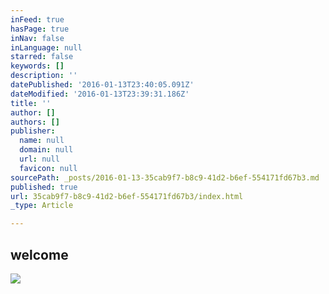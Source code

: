 ```yaml
---
inFeed: true
hasPage: true
inNav: false
inLanguage: null
starred: false
keywords: []
description: ''
datePublished: '2016-01-13T23:40:05.091Z'
dateModified: '2016-01-13T23:39:31.186Z'
title: ''
author: []
authors: []
publisher:
  name: null
  domain: null
  url: null
  favicon: null
sourcePath: _posts/2016-01-13-35cab9f7-b8c9-41d2-b6ef-554171fd67b3.md
published: true
url: 35cab9f7-b8c9-41d2-b6ef-554171fd67b3/index.html
_type: Article

---
```

## welcome
![](https://the-grid-user-content.s3-us-west-2.amazonaws.com/4db0e870-96a3-4532-b698-97efb299a471.jpg)